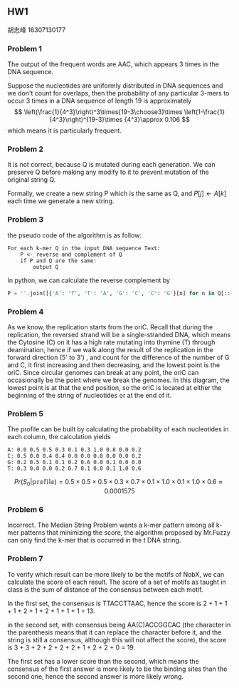 ## HW1

胡志峰 16307130177

### Problem 1

The output of the frequent words are AAC, which appears 3 times in the DNA sequence.

Suppose the nucleotides are uniformly distributed in DNA sequences and we don't count for overlaps, then the probability of any particular 3-mers to occur 3 times in a DNA sequence of length 19 is approximately
$$
\left(\frac{1}{4^3}\right)^3\times{19-3\choose3}\times \left(1-\frac{1}{4^3}\right)^{19-3}\times {4^3}\approx 0.106
$$
which means it is particularly frequent.



### Problem 2

It is not correct, because Q is mutated during each generation. We can preserve Q before making any modify to it to prevent mutation of the original string Q.

Formally, we create a new string P which is the same as Q, and $P[j] \leftarrow A[k]$ each time we generate a new string.

### Problem 3

the pseudo code of the algorithm is as follow: 

```
For each k-mer Q in the input DNA sequence Text:
	P <- reverse and complement of Q
	if P and Q are the same:
		output Q
```

In python, we can calculate the reverse complement by

```python
P = ''.join([{'A': 'T', 'T': 'A', 'G': 'C', 'C': 'G'}[n] for n in Q[::-1]])
```

### Problem 4

As we know, the replication starts from the oriC. Recall that during the replication, the reversed strand will be a single-stranded DNA, which means the Cytosine (C) on it has a high rate mutating into thymine (T) through deamination, hence if we walk along the result of the replication in the forward direction (5' to 3') , and count for the difference of the number of G and C,  it first increasing and then decreasing, and the lowest point is the oriC. Since circular genomes can break at any point, the oriC can occasionally be the point where we break the genomes. In this diagram, the lowest point is at that the end position, so the oriC is located at either the beginning of the string of nucleotides or at the end of it.

### Problem 5

The profile can be built by calculating the probability of each nucleotides in each column, the calculation yields

```
A: 0.0 0.5 0.5 0.3 0.1 0.3 1.0 0.8 0.0 0.2
C: 0.5 0.0 0.4 0.4 0.0 0.0 0.0 0.0 0.0 0.2
G: 0.2 0.5 0.1 0.1 0.2 0.6 0.0 0.1 0.0 0.0
T: 0.3 0.0 0.0 0.2 0.7 0.1 0.0 0.1 1.0 0.6
```

$$
Pr(S_0|\mathbb {profile})=0.5\times 0.5\times 0.5\times 0.3\times 0.7\times 0.1\times 1.0\times 0.1\times 1.0\times 0.6\approx0.0001575
$$

### Problem 6

Incorrect. The Median String Problem wants a k-mer pattern among all k-mer patterns that minimizing the score, the algorithm proposed by Mr.Fuzzy can only find the k-mer that is occurred in the t DNA string.

### Problem 7

To verify which result can be more likely to be the motifs of NobX, we can calculate the score of each result. The score of a set of motifs as taught in class is the sum of distance of the consensus between each motif.

In the first set, the consensus is TTACCTTAAC, hence the score is 2 + 1 + 1 + 1 + 2 + 1 + 2 + 1 + 1 + 1 = 13.

in the second set, with consensus being AA(C)ACCGGCAC (the character in the parenthesis means that it can replace the character before it, and the string is still a consensus, although this will not affect the score), the score is 3 + 3 + 2 + 2 + 2 + 2 + 1 + 2 + 2 + 0 = 19.

The first set has a lower score than the second, which means the consensus of the first answer is more likely to be the binding sites than the second one, hence the second answer is more likely wrong.